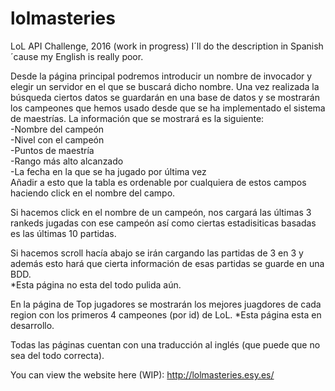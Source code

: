 # lolmasteries
LoL API Challenge, 2016 (work in progress)
I´ll do the description in Spanish ´cause my English is really poor.<br>

Desde la página principal podremos introducir un nombre de invocador y elegir un servidor en el que se buscará dicho nombre.
Una vez realizada la búsqueda ciertos datos se guardarán en una base de datos y se mostrarán los campeones que hemos usado
desde que se ha implementado el sistema de maestrías. La información que se mostrará es la siguiente:<br>
-Nombre del campeón<br>
-Nivel con el campeón<br>
-Puntos de maestría<br>
-Rango más alto alcanzado<br>
-La fecha en la que se ha jugado por última vez<br>
Añadir a esto que la tabla es ordenable por cualquiera de estos campos haciendo click en el nombre del campo.<br>

Si hacemos click en el nombre de un campeón, nos cargará las últimas 3 rankeds jugadas con ese campeón así como ciertas estadisiticas basadas es las últimas 10 partidas.<br>

Si hacemos scroll hacía abajo se irán cargando las partidas de 3 en 3 y además esto hará que cierta información de esas partidas se guarde en una BDD.<br>
*Esta página no esta del todo pulida aún.<br>

En la página de Top jugadores se mostrarán los mejores juagdores de cada region con los primeros 4 campeones (por id) de LoL.
*Esta página esta en desarrollo.<br>

Todas las páginas cuentan con una traducción al inglés (que puede que no sea del todo correcta).<br>

You can view the website here (WIP): http://lolmasteries.esy.es/

